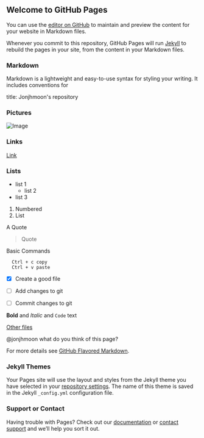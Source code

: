 ## Welcome to GitHub Pages

You can use the [editor on GitHub](https://github.com/jonjhmoon/cogs108/edit/gh-pages/index.md) to maintain and preview the content for your website in Markdown files.

Whenever you commit to this repository, GitHub Pages will run [Jekyll](https://jekyllrb.com/) to rebuild the pages in your site, from the content in your Markdown files.

### Markdown

Markdown is a lightweight and easy-to-use syntax for styling your writing. It includes conventions for

title: Jonjhmoon's repository

### Pictures
![Image](src)
### Links
[Link](url) 
### Lists
- list 1
  - list 2
- list 3

1. Numbered
2. List

A Quote
> Quote

Basic Commands
```
  Ctrl + c copy
  Ctrl + v paste
```

- [x] Create a good file
- [ ] Add changes to git
- [ ] Commit changes to git


**Bold** and _Italic_ and `Code` text

[Other files](documents/README.md)

@jonjhmoon what do you think of this page?



For more details see [GitHub Flavored Markdown](https://guides.github.com/features/mastering-markdown/).

### Jekyll Themes

Your Pages site will use the layout and styles from the Jekyll theme you have selected in your [repository settings](https://github.com/jonjhmoon/cogs108/settings). The name of this theme is saved in the Jekyll `_config.yml` configuration file.

### Support or Contact

Having trouble with Pages? Check out our [documentation](https://docs.github.com/categories/github-pages-basics/) or [contact support](https://github.com/contact) and we’ll help you sort it out.
